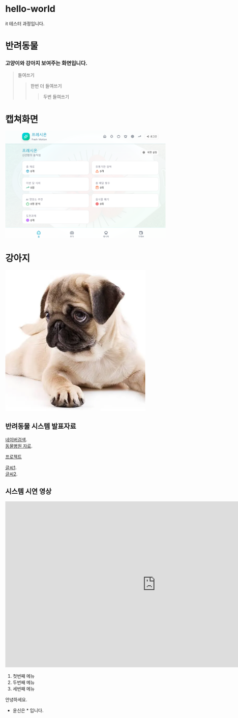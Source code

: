 # hello-world
it  테스터 과정입니다.

# 반려동물
### 고양이와 강아지 보여주는 화면입니다.
> 들여쓰기
> > 한번 더 들여쓰기
> > > 두번 들여쓰기

# 캡쳐화면
<img src="화면 캡처 2025-10-23 132026.png"/>

# 강아지
<img src="1111.png"/>


## 반려동물 시스템 발표자료
[네이버검색](https://www.naver.com).<br>
[동물병원 자료](https://github.com/9youn3-sys/hello-world/edit/main/README.md).<br>

[프로젝트](/project.pptx.)

[글씨1](주소).<br>
[글씨2](파일).<br>


## 시스템 시연 영상
<iframe width="944" height="522" src="https://www.youtube.com/embed/m--MXud9XdI" title="[최신가요 실시간 인기차트] 2025년 10월 19일 3주차, 멜론차트 X, 차트둥이 공식채널, 노래모음 KPOP 플레이리스트 종합차트" frameborder="0" allow="accelerometer; autoplay; clipboard-write; encrypted-media; gyroscope; picture-in-picture; web-share" referrerpolicy="strict-origin-when-cross-origin" allowfullscreen></iframe>

1. 첫번째 메뉴
2. 두번째 메뉴
3. 세번째 메뉴

안녕하세요.
* 윤신은 *  입니다.
  
